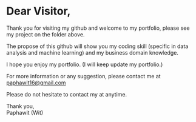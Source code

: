 # Dear Visitor,

Thank you for visiting my github and welcome to my portfolio, please see my project on the folder above.

The propose of this github will show you my coding skill (specific in data analysis and machine learning) and my business domain knowledge.

I hope you enjoy my portfolio. (I will keep update my portfolio.)

For more information or any suggestion, please contact me at paphawit16@gmail.com

Please do not hesitate to contact my at anytime.

Thank you, <br>
Paphawit (Wit)